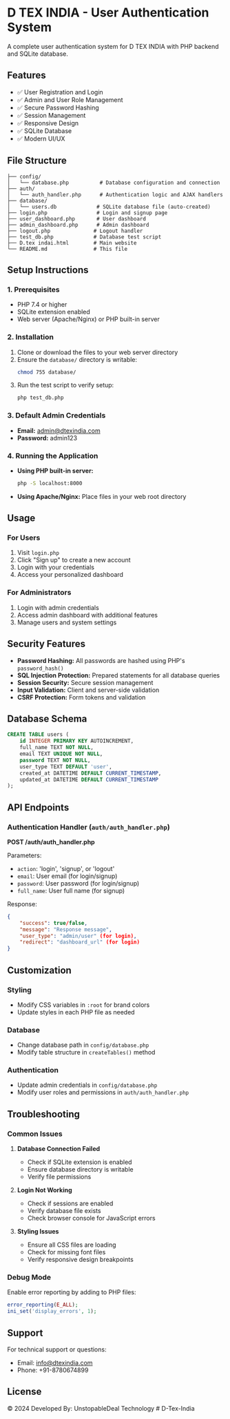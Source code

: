 # D TEX INDIA - User Authentication System

A complete user authentication system for D TEX INDIA with PHP backend and SQLite database.

## Features

- ✅ User Registration and Login
- ✅ Admin and User Role Management
- ✅ Secure Password Hashing
- ✅ Session Management
- ✅ Responsive Design
- ✅ SQLite Database
- ✅ Modern UI/UX

## File Structure

```
├── config/
│   └── database.php          # Database configuration and connection
├── auth/
│   └── auth_handler.php      # Authentication logic and AJAX handlers
├── database/
│   └── users.db             # SQLite database file (auto-created)
├── login.php                # Login and signup page
├── user_dashboard.php       # User dashboard
├── admin_dashboard.php      # Admin dashboard
├── logout.php              # Logout handler
├── test_db.php             # Database test script
├── D.tex indai.html        # Main website
└── README.md               # This file
```

## Setup Instructions

### 1. Prerequisites
- PHP 7.4 or higher
- SQLite extension enabled
- Web server (Apache/Nginx) or PHP built-in server

### 2. Installation
1. Clone or download the files to your web server directory
2. Ensure the `database/` directory is writable:
   ```bash
   chmod 755 database/
   ```
3. Run the test script to verify setup:
   ```bash
   php test_db.php
   ```

### 3. Default Admin Credentials
- **Email:** admin@dtexindia.com
- **Password:** admin123

### 4. Running the Application
- **Using PHP built-in server:**
  ```bash
  php -S localhost:8000
  ```
- **Using Apache/Nginx:** Place files in your web root directory

## Usage

### For Users
1. Visit `login.php`
2. Click "Sign up" to create a new account
3. Login with your credentials
4. Access your personalized dashboard

### For Administrators
1. Login with admin credentials
2. Access admin dashboard with additional features
3. Manage users and system settings

## Security Features

- **Password Hashing:** All passwords are hashed using PHP's `password_hash()`
- **SQL Injection Protection:** Prepared statements for all database queries
- **Session Security:** Secure session management
- **Input Validation:** Client and server-side validation
- **CSRF Protection:** Form tokens and validation

## Database Schema

```sql
CREATE TABLE users (
    id INTEGER PRIMARY KEY AUTOINCREMENT,
    full_name TEXT NOT NULL,
    email TEXT UNIQUE NOT NULL,
    password TEXT NOT NULL,
    user_type TEXT DEFAULT 'user',
    created_at DATETIME DEFAULT CURRENT_TIMESTAMP,
    updated_at DATETIME DEFAULT CURRENT_TIMESTAMP
);
```

## API Endpoints

### Authentication Handler (`auth/auth_handler.php`)

**POST /auth/auth_handler.php**

Parameters:
- `action`: 'login', 'signup', or 'logout'
- `email`: User email (for login/signup)
- `password`: User password (for login/signup)
- `full_name`: User full name (for signup)

Response:
```json
{
    "success": true/false,
    "message": "Response message",
    "user_type": "admin/user" (for login),
    "redirect": "dashboard_url" (for login)
}
```

## Customization

### Styling
- Modify CSS variables in `:root` for brand colors
- Update styles in each PHP file as needed

### Database
- Change database path in `config/database.php`
- Modify table structure in `createTables()` method

### Authentication
- Update admin credentials in `config/database.php`
- Modify user roles and permissions in `auth/auth_handler.php`

## Troubleshooting

### Common Issues

1. **Database Connection Failed**
   - Check if SQLite extension is enabled
   - Ensure database directory is writable
   - Verify file permissions

2. **Login Not Working**
   - Check if sessions are enabled
   - Verify database file exists
   - Check browser console for JavaScript errors

3. **Styling Issues**
   - Ensure all CSS files are loading
   - Check for missing font files
   - Verify responsive design breakpoints

### Debug Mode
Enable error reporting by adding to PHP files:
```php
error_reporting(E_ALL);
ini_set('display_errors', 1);
```

## Support

For technical support or questions:
- Email: info@dtexindia.com
- Phone: +91-8780674899

## License

© 2024 Developed By: UnstopableDeal Technology # D-Tex-India
